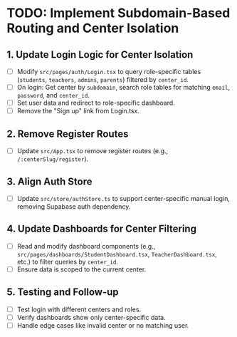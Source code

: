 # TODO: Implement Subdomain-Based Routing and Center Isolation

## 1. Update Login Logic for Center Isolation
- [ ] Modify `src/pages/auth/Login.tsx` to query role-specific tables (`students`, `teachers`, `admins`, `parents`) filtered by `center_id`.
- [ ] On login: Get center by `subdomain`, search role tables for matching `email`, `password`, and `center_id`.
- [ ] Set user data and redirect to role-specific dashboard.
- [ ] Remove the "Sign up" link from Login.tsx.

## 2. Remove Register Routes
- [ ] Update `src/App.tsx` to remove register routes (e.g., `/:centerSlug/register`).

## 3. Align Auth Store
- [ ] Update `src/store/authStore.ts` to support center-specific manual login, removing Supabase auth dependency.

## 4. Update Dashboards for Center Filtering
- [ ] Read and modify dashboard components (e.g., `src/pages/dashboards/StudentDashboard.tsx`, `TeacherDashboard.tsx`, etc.) to filter queries by `center_id`.
- [ ] Ensure data is scoped to the current center.

## 5. Testing and Follow-up
- [ ] Test login with different centers and roles.
- [ ] Verify dashboards show only center-specific data.
- [ ] Handle edge cases like invalid center or no matching user.
